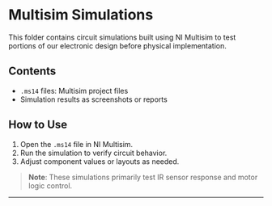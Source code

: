 # Multisim Simulations

This folder contains circuit simulations built using NI Multisim to test portions of our electronic design before physical implementation.

## Contents

- `.ms14` files: Multisim project files
- Simulation results as screenshots or reports

## How to Use

1. Open the `.ms14` file in NI Multisim.
2. Run the simulation to verify circuit behavior.
3. Adjust component values or layouts as needed.

> **Note**: These simulations primarily test IR sensor response and motor logic control.

---

